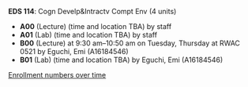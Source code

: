 **EDS 114**: Cogn Develp&Intractv Compt Env (4 units)

- **A00** (Lecture) (time and location TBA) by staff
- **A01** (Lab) (time and location TBA) by staff
- **B00** (Lecture) at 9:30 am–10:50 am on Tuesday, Thursday at RWAC 0521 by Eguchi, Emi (A16184546)
- **B01** (Lab) (time and location TBA) by Eguchi, Emi (A16184546)

[Enrollment numbers over time](./EDS114.tsv)
